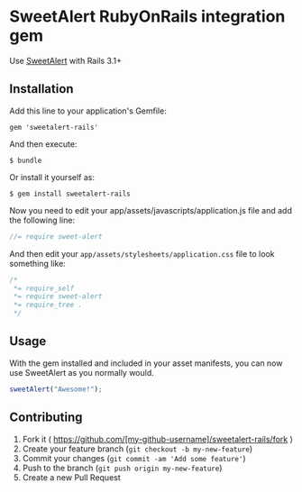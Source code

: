 # SweetAlert RubyOnRails integration gem

Use [SweetAlert](http://tristanedwards.me/sweetalert) with Rails 3.1+

## Installation

Add this line to your application's Gemfile:

    gem 'sweetalert-rails'

And then execute:

    $ bundle

Or install it yourself as:

    $ gem install sweetalert-rails

Now you need to edit your app/assets/javascripts/application.js file and add the following line:
``` javascript
//= require sweet-alert
```

And then edit your `app/assets/stylesheets/application.css` file to look something like:
``` css
/*
 *= require_self
 *= require sweet-alert
 *= require_tree .
 */
```

## Usage

With the gem installed and included in your asset manifests, you can now use SweetAlert as you normally would.

``` javascript
sweetAlert("Awesome!");
```

## Contributing

1. Fork it ( https://github.com/[my-github-username]/sweetalert-rails/fork )
2. Create your feature branch (`git checkout -b my-new-feature`)
3. Commit your changes (`git commit -am 'Add some feature'`)
4. Push to the branch (`git push origin my-new-feature`)
5. Create a new Pull Request
